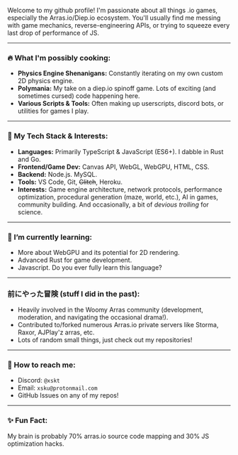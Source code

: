 Welcome to my github profile! I'm passionate about all things .io games, especially the Arras.io/Diep.io ecosystem. You'll usually find me messing with game mechanics, reverse-engineering APIs, or trying to squeeze every last drop of performance of JS.

---
### 🔥 What I'm possibly cooking:
*   **Physics Engine Shenanigans:** Constantly iterating on my own custom 2D physics engine.
*   **Polymania:** My take on a diep.io spinoff game. Lots of exciting (and sometimes cursed) code happening here.
*   **Various Scripts & Tools:** Often making up userscripts, discord bots, or utilities for games I play.
---
### 🧱 My Tech Stack & Interests:
*   **Languages:** Primarily TypeScript & JavaScript (ES6+). I dabble in Rust and Go.
*   **Frontend/Game Dev:** Canvas API, WebGL, WebGPU, HTML, CSS.
*   **Backend:** Node.js. MySQL.
*   **Tools:** VS Code, Git, ~~Glitch~~, Heroku.
*   **Interests:** Game engine architecture, network protocols, performance optimization, procedural generation (maze, world, etc.), AI in games, community building. And occasionally, a bit of *devious trolling* for science.
---
### 🔰 I’m currently learning:
*   More about WebGPU and its potential for 2D rendering.
*   Advanced Rust for game development.
*   Javascript. Do you ever fully learn this language?
---
### 前にやった冒険 (stuff I did in the past):
*   Heavily involved in the Woomy Arras community (development, moderation, and navigating the occasional drama!).
*   Contributed to/forked numerous Arras.io private servers like Storma, Raxor, AJPlay'z arras, etc.
*   Lots of random small things, just check out my repositories!
---
### 💌 How to reach me:
*   Discord: `@xskt`
*   Email: `xsku@protonmail.com`
*   GitHub Issues on any of my repos!
---
### ✨ Fun Fact:
My brain is probably 70% arras.io source code mapping and 30% JS optimization hacks.
